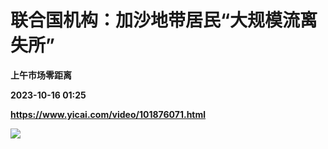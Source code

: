 # 联合国机构：加沙地带居民“大规模流离失所”
**上午市场零距离**

**2023-10-16 01:25**

**https://www.yicai.com/video/101876071.html**

![](http://imgcdn.yicai.com/vms-new/2023/10/b117d083-0a34-4886-b94c-ae279f2568f8_Ij7r.jpg)